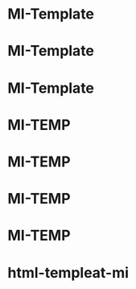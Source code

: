 # MI-Template
# MI-Template
# MI-Template
# MI-TEMP
# MI-TEMP
# MI-TEMP
# MI-TEMP
# html-templeat-mi
